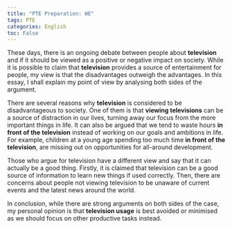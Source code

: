 ```yaml
---
title: "PTE Preparation: WE"
tags: PTE
categories: English
toc: False
---
```


These days, there is an ongoing debate between people about **television** and if it should be viewed as a positive or 
negative impact on society. While it is possible to claim that **television** provides a source of 
entertainment for people, my view is that the disadvantages outweigh the advantages. In this essay, I shall explain my point of view 
by analysing both sides of the argument.

There are several reasons why **television** is  considered to be disadvantageous to society. One of them is that 
**viewing televisions** can be a source of distraction in our lives, turning away our focus from the more important 
things in life. It can also be argued that we tend to waste hours **in front of the television** instead of working on 
our goals and ambitions in life. For example, children at a young age spending too much time **in front of the television**, are missing out on opportunities for all-around development.

Those who argue for television have a different view and say that it can actually be a good thing. Firstly, it is 
claimed that television can be a good source of information to learn new things if used correctly. Then, there are 
concerns about people not viewing television to be unaware of current events and the latest news around the world.

In conclusion, while there are strong arguments on both sides of the case, my personal opinion is that **television 
usage** is best avoided or minimised as we should focus on other productive tasks instead.